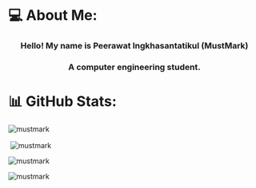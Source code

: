 # 💻 About Me:
<h3 align="center">Hello! My name is Peerawat Ingkhasantatikul (MustMark)</h3>
<h3 align="center">A computer engineering student.</h3>

# 📊 GitHub Stats:

<p><img align="center" src="https://github-readme-stats.vercel.app/api/top-langs?username=mustmark&show_icons=true&&locale=en&layout=compact" alt="mustmark" /></p>

<p>&nbsp;<img align="center" src="https://github-readme-stats.vercel.app/api?username=mustmark&show_icons=true&locale=en" alt="mustmark" /></p>

<p><img align="center" src="https://github-readme-streak-stats.herokuapp.com/?user=mustmark" alt="mustmark" /></p>

<p align="left"> <img src="https://komarev.com/ghpvc/?username=mustmark&label=Profile%20views&color=ff9900&style=plastic" alt="mustmark" /> </p>

